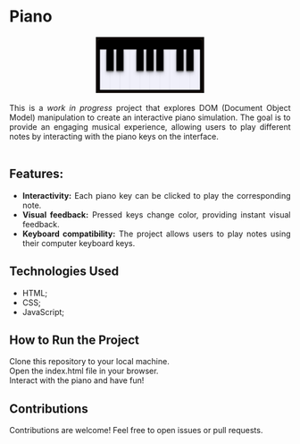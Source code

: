 # Piano

<div align="center">
    <img style="border: solid 1px white" src="favicon.ico" height="100">
</div>

<div align="justify">

This is a <em>work in progress</em> project that explores DOM (Document Object Model) manipulation to create an interactive piano simulation. The goal is to provide an engaging musical experience, allowing users to play different notes by interacting with the piano keys on the interface.
<br>
<br>
## Features:
- <strong>Interactivity:</strong> Each piano key can be clicked to play the corresponding note.
- <strong>Visual feedback:</strong> Pressed keys change color, providing instant visual feedback.
- <strong>Keyboard compatibility:</strong> The project allows users to play notes using their computer keyboard keys.
</div>

## Technologies Used
- HTML;
- CSS;
- JavaScript;

## How to Run the Project
Clone this repository to your local machine.<br> Open the index.html file in your browser. <br> 
Interact with the piano and have fun!<br>

## Contributions
Contributions are welcome! Feel free to open issues or pull requests.
